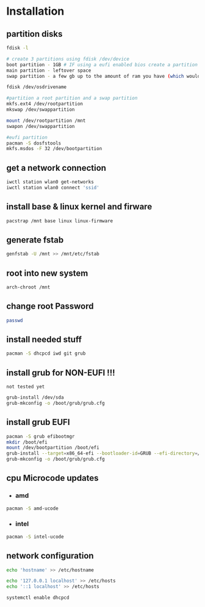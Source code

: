 # Installation

## partition disks
```bash
fdisk -l

# create 3 partitions using fdisk /dev/device
boot partition - 1GB # IF using a eufi enabled bios create a partition of about 1Gb, format this partition using FAT32
main partition - leftover space
swap partition - a few gb up to the amount of ram you have (which would be overkill)

fdisk /dev/osdrivename

#partition a root partition and a swap partition
mkfs.ext4 /dev/rootpartition
mkswap /dev/swappartition

mount /dev/rootpartition /mnt
swapon /dev/swappartition

#eufi partition
pacman -S dosfstools
mkfs.msdos -F 32 /dev/bootpartition
```

## get a network connection
```bash
iwctl station wlan0 get-networks
iwctl station wlan0 connect 'ssid'
```

## install base & linux kernel and firware
```bash
pacstrap /mnt base linux linux-firmware
```

## generate fstab 
```bash
genfstab -U /mnt >> /mnt/etc/fstab
```

## root into new system
```bash
arch-chroot /mnt
```

## change root Password
```bash
passwd
```

## install needed stuff
```bash
pacman -S dhcpcd iwd git grub
```

## install grub for NON-EUFI !!!
`not tested yet`
```bash
grub-install /dev/sda
grub-mkconfig -o /boot/grub/grub.cfg
```

## install grub EUFI
```bash
pacman -S grub efibootmgr
mkdir /boot/efi
mount /dev/bootpartition /boot/efi
grub-install --target=x86_64-efi --bootloader-id=GRUB --efi-directory=/boot/efi
grub-mkconfig -o /boot/grub/grub.cfg
```

## cpu Microcode updates
* ### amd
```bash
pacman -S amd-ucode
```
* ### intel
```bash
pacman -S intel-ucode
```

## network configuration 
```bash
echo 'hostname' >> /etc/hostname

echo '127.0.0.1 localhost' >> /etc/hosts
echo '::1 localhost' >> /etc/hosts

systemctl enable dhcpcd
```

